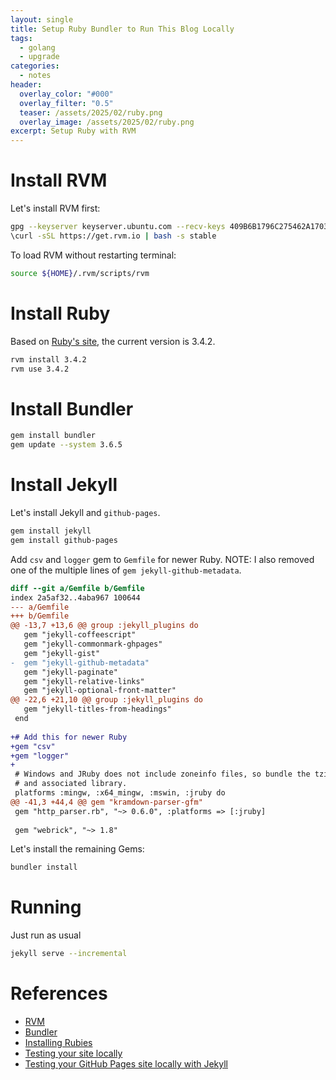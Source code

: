 ```yaml
---
layout: single
title: Setup Ruby Bundler to Run This Blog Locally
tags:
  - golang
  - upgrade
categories:
  - notes
header:
  overlay_color: "#000"
  overlay_filter: "0.5"
  teaser: /assets/2025/02/ruby.png
  overlay_image: /assets/2025/02/ruby.png
excerpt: Setup Ruby with RVM
---
```

# Install RVM

Let's install RVM first:

```bash
gpg --keyserver keyserver.ubuntu.com --recv-keys 409B6B1796C275462A1703113804BB82D39DC0E3 7D2BAF1CF37B13E2069D6956105BD0E739499BDB
\curl -sSL https://get.rvm.io | bash -s stable
```

To load RVM without restarting terminal:

```bash
source ${HOME}/.rvm/scripts/rvm
```

# Install Ruby

Based on [Ruby's site](https://www.ruby-lang.org/id/downloads/), the current version is 3.4.2.

```bash
rvm install 3.4.2
rvm use 3.4.2
```

# Install Bundler

``` bash
gem install bundler
gem update --system 3.6.5
```

# Install Jekyll

Let's install Jekyll and `github-pages`.

```bash
gem install jekyll
gem install github-pages
```

Add `csv` and `logger` gem to `Gemfile` for newer Ruby.
NOTE: I also removed one of the multiple lines of `gem jekyll-github-metadata`.

```diff
diff --git a/Gemfile b/Gemfile
index 2a5af32..4aba967 100644
--- a/Gemfile
+++ b/Gemfile
@@ -13,7 +13,6 @@ group :jekyll_plugins do
   gem "jekyll-coffeescript"
   gem "jekyll-commonmark-ghpages"
   gem "jekyll-gist"
-  gem "jekyll-github-metadata"
   gem "jekyll-paginate"
   gem "jekyll-relative-links"
   gem "jekyll-optional-front-matter"
@@ -22,6 +21,10 @@ group :jekyll_plugins do
   gem "jekyll-titles-from-headings"
 end
 
+# Add this for newer Ruby
+gem "csv"
+gem "logger"
+
 # Windows and JRuby does not include zoneinfo files, so bundle the tzinfo-data gem
 # and associated library.
 platforms :mingw, :x64_mingw, :mswin, :jruby do
@@ -41,3 +44,4 @@ gem "kramdown-parser-gfm"
 gem "http_parser.rb", "~> 0.6.0", :platforms => [:jruby]
 
 gem "webrick", "~> 1.8"
 ```

 Let's install the remaining Gems:

 ```bash
 bundler install
 ```

 # Running

 Just run as usual
 
 ```bash
 jekyll serve --incremental
 ```

# References

- [RVM](https://rvm.io/)
- [Bundler](https://rvm.io/integration/bundler)
- [Installing Rubies](https://rvm.io/rubies/installing)
- [Testing your site locally](https://kbroman.org/simple_site/pages/local_test.html)
- [Testing your GitHub Pages site locally with Jekyll](https://docs.github.com/en/pages/setting-up-a-github-pages-site-with-jekyll/testing-your-github-pages-site-locally-with-jekyll)